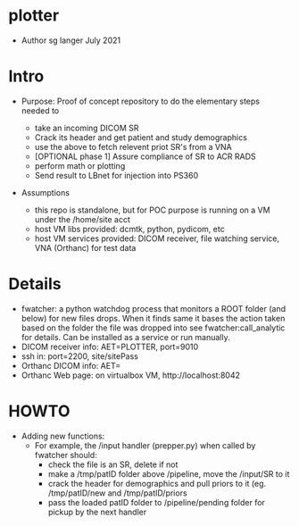 # plotter
* Author sg langer July 2021

# Intro
* Purpose: Proof of concept repository to do the elementary steps needed to 
	* take an incoming DICOM SR
	* Crack its header and get patient and study demographics
	* use the above to fetch relevent priot SR's from a VNA
	* [OPTIONAL phase 1] Assure compliance of SR to ACR RADS
	* perform math or plotting
	* Send result to LBnet for injection into PS360

* Assumptions
	* this repo is standalone, but for POC purpose is running on a VM under the /home/site acct
	* host VM libs provided: dcmtk, python, pydicom, etc
	* host VM services provided: DICOM receiver, file watching service, VNA (Orthanc) for test data

# Details
* fwatcher: a python watchdog process that monitors a ROOT folder (and below) for new files drops. When it finds same it bases the action taken based on the folder the file was dropped into see fwatcher:call_analytic for details. Can be installed as a service or run manually. 
* DICOM receiver info: AET=PLOTTER, port=9010
* ssh in: port=2200, site/sitePass
* Orthanc DICOM info: AET=
* Orthanc Web page: on virtualbox VM, http://localhost:8042


# HOWTO
* Adding new functions: 
	* For example, the /input handler (prepper.py) when called by fwatcher should: 
		* check the file is an SR, delete if not 
		* make a /tmp/patID folder above /pipeline, move the /input/SR to it 
		* crack the header for demographics and pull priors to it (eg. /tmp/patID/new and /tmp/patID/priors
		* pass the loaded patID folder to /pipeline/pending folder for pickup by the next handler

